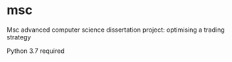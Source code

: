 # msc

Msc advanced computer science dissertation project: optimising a trading strategy

Python 3.7 required
